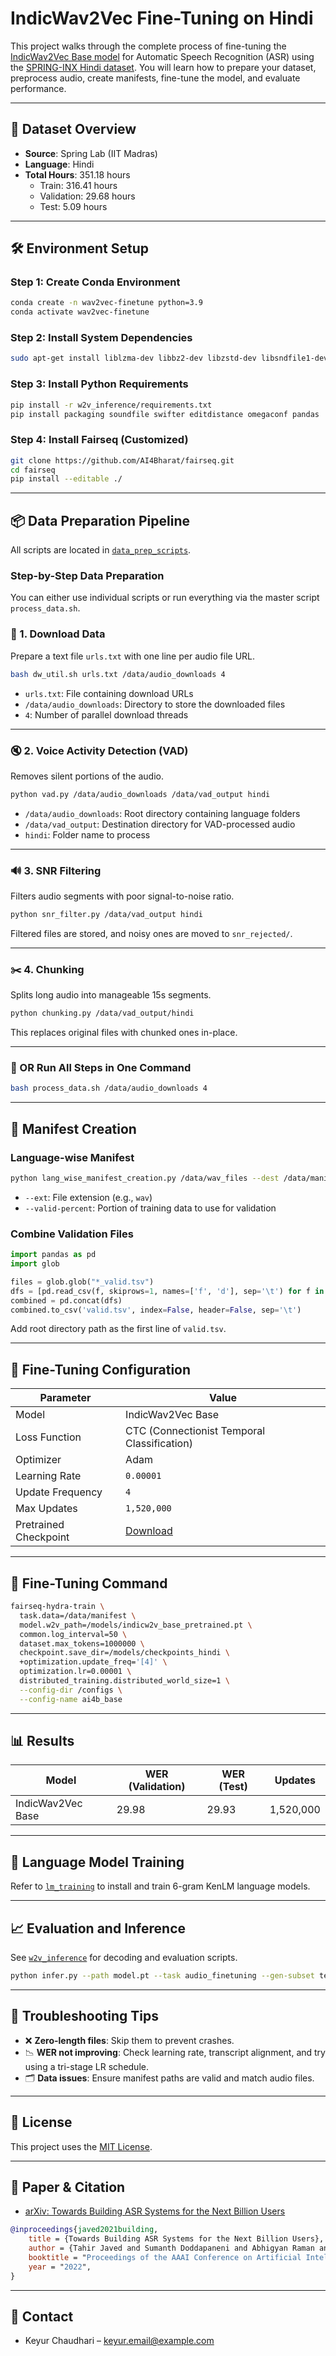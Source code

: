 # IndicWav2Vec Fine-Tuning on Hindi

This project walks through the complete process of fine-tuning the [IndicWav2Vec Base model](https://github.com/AI4Bharat/IndicWav2Vec) for Automatic Speech Recognition (ASR) using the [SPRING-INX Hindi dataset](https://asr.iitm.ac.in/dataset). You will learn how to prepare your dataset, preprocess audio, create manifests, fine-tune the model, and evaluate performance.

---

## 📁 Dataset Overview

- **Source**: Spring Lab (IIT Madras)
- **Language**: Hindi
- **Total Hours**: 351.18 hours
  - Train: 316.41 hours
  - Validation: 29.68 hours
  - Test: 5.09 hours

---

## 🛠️ Environment Setup

### Step 1: Create Conda Environment

```bash
conda create -n wav2vec-finetune python=3.9
conda activate wav2vec-finetune
```

### Step 2: Install System Dependencies

```bash
sudo apt-get install liblzma-dev libbz2-dev libzstd-dev libsndfile1-dev libopenblas-dev libfftw3-dev libgflags-dev libgoogle-glog-dev build-essential cmake libboost-all-dev libeigen3-dev ffmpeg
```

### Step 3: Install Python Requirements

```bash
pip install -r w2v_inference/requirements.txt
pip install packaging soundfile swifter editdistance omegaconf pandas
```

### Step 4: Install Fairseq (Customized)

```bash
git clone https://github.com/AI4Bharat/fairseq.git
cd fairseq
pip install --editable ./
```

---

## 📦 Data Preparation Pipeline

All scripts are located in [`data_prep_scripts`](https://github.com/AI4Bharat/indic-wav2vec2/tree/main/data_prep_scripts).

### Step-by-Step Data Preparation

You can either use individual scripts or run everything via the master script `process_data.sh`.

### 🔽 1. Download Data

Prepare a text file `urls.txt` with one line per audio file URL.

```bash
bash dw_util.sh urls.txt /data/audio_downloads 4
```

- `urls.txt`: File containing download URLs
- `/data/audio_downloads`: Directory to store the downloaded files
- `4`: Number of parallel download threads

---

### 🔇 2. Voice Activity Detection (VAD)

Removes silent portions of the audio.

```bash
python vad.py /data/audio_downloads /data/vad_output hindi
```

- `/data/audio_downloads`: Root directory containing language folders
- `/data/vad_output`: Destination directory for VAD-processed audio
- `hindi`: Folder name to process

---

### 🔊 3. SNR Filtering

Filters audio segments with poor signal-to-noise ratio.

```bash
python snr_filter.py /data/vad_output hindi
```

Filtered files are stored, and noisy ones are moved to `snr_rejected/`.

---

### ✂️ 4. Chunking

Splits long audio into manageable 15s segments.

```bash
python chunking.py /data/vad_output/hindi
```

This replaces original files with chunked ones in-place.

---

### 🚀 OR Run All Steps in One Command

```bash
bash process_data.sh /data/audio_downloads 4
```

---

## 🧾 Manifest Creation

### Language-wise Manifest

```bash
python lang_wise_manifest_creation.py /data/wav_files --dest /data/manifest --ext wav --valid-percent 0.03
```

- `--ext`: File extension (e.g., `wav`)
- `--valid-percent`: Portion of training data to use for validation

### Combine Validation Files

```python
import pandas as pd
import glob

files = glob.glob("*_valid.tsv")
dfs = [pd.read_csv(f, skiprows=1, names=['f', 'd'], sep='\t') for f in files]
combined = pd.concat(dfs)
combined.to_csv('valid.tsv', index=False, header=False, sep='\t')
```

Add root directory path as the first line of `valid.tsv`.

---

## 🧠 Fine-Tuning Configuration

| Parameter             | Value                                                   |
|-----------------------|---------------------------------------------------------|
| Model                 | IndicWav2Vec Base                                       |
| Loss Function         | CTC (Connectionist Temporal Classification)             |
| Optimizer             | Adam                                                    |
| Learning Rate         | `0.00001`                                               |
| Update Frequency      | `4`                                                     |
| Max Updates           | `1,520,000`                                             |
| Pretrained Checkpoint | [Download](https://indic-asr-public.objectstore.e2enetworks.net/aaai_ckpts/pretrained_models/indicw2v_base_pretrained.pt) |

---

## 🧪 Fine-Tuning Command

```bash
fairseq-hydra-train \
  task.data=/data/manifest \
  model.w2v_path=/models/indicw2v_base_pretrained.pt \
  common.log_interval=50 \
  dataset.max_tokens=1000000 \
  checkpoint.save_dir=/models/checkpoints_hindi \
  +optimization.update_freq='[4]' \
  optimization.lr=0.00001 \
  distributed_training.distributed_world_size=1 \
  --config-dir /configs \
  --config-name ai4b_base
```

---

## 📊 Results

| Model              | WER (Validation) | WER (Test) | Updates     |
|--------------------|------------------|------------|-------------|
| IndicWav2Vec Base  | 29.98            | 29.93      | 1,520,000   |

---

## 🔭 Language Model Training

Refer to [`lm_training`](https://github.com/AI4Bharat/indic-wav2vec2/tree/main/lm_training) to install and train 6-gram KenLM language models.

---

## 📈 Evaluation and Inference

See [`w2v_inference`](https://github.com/AI4Bharat/indic-wav2vec2/tree/main/w2v_inference) for decoding and evaluation scripts.

```bash
python infer.py --path model.pt --task audio_finetuning --gen-subset test --results-path results/ ...
```

---

## 🧪 Troubleshooting Tips

- ❌ **Zero-length files**: Skip them to prevent crashes.
- 📉 **WER not improving**: Check learning rate, transcript alignment, and try using a tri-stage LR schedule.
- 🗂️ **Data issues**: Ensure manifest paths are valid and match audio files.

---

## 📜 License

This project uses the [MIT License](https://choosealicense.com/licenses/mit/).

---

## 📖 Paper & Citation

- [arXiv: Towards Building ASR Systems for the Next Billion Users](https://arxiv.org/abs/2111.03945)

```bibtex
@inproceedings{javed2021building,
    title = {Towards Building ASR Systems for the Next Billion Users},
    author = {Tahir Javed and Sumanth Doddapaneni and Abhigyan Raman and Kaushal Santosh Bhogale and Gowtham Ramesh and Anoop Kunchukuttan and Pratyush Kumar and Mitesh M. Khapra},
    booktitle = "Proceedings of the AAAI Conference on Artificial Intelligence",
    year = "2022",
}
```

---

## 📧 Contact

- Keyur Chaudhari – [keyur.email@example.com](mailto:keyur.email@example.com)
